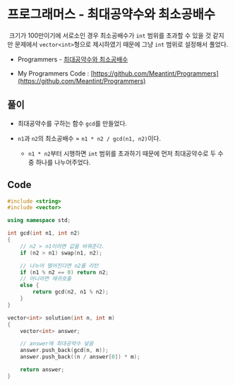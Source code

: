 # 프로그래머스 - 최대공약수와 최소공배수

&nbsp;크기가 100만이기에 서로소인 경우 최소공배수가 `int` 범위를 초과할 수 있을 것 같지만 문제에서 `vector<int>`형으로 제시하였기 때문에 그냥 `int` 범위로 설정해서 풀었다.

- Programmers - [최대공약수와 최소공배수](https://programmers.co.kr/learn/courses/30/lessons/12940)

- My Programmers Code : [https://github.com/Meantint/Programmers](https://github.com/Meantint/Programmers)

## 풀이

- 최대공약수를 구하는 함수 `gcd`를 만들었다.

- `n1`과 `n2`의 최소공배수 = `n1 * n2 / gcd(n1, n2)`이다.

  - `n1 * n2`부터 시행하면 `int` 범위를 초과하기 때문에 먼저 최대공약수로 두 수 중 하나를 나누어주었다.

## Code

```cpp
#include <string>
#include <vector>

using namespace std;

int gcd(int n1, int n2)
{
    // n2 > n1이라면 값을 바꿔준다.
    if (n2 > n1) swap(n1, n2);

    // 나누어 떨어진다면 n2를 리턴
    if (n1 % n2 == 0) return n2;
    // 아니라면 재귀호출
    else {
        return gcd(n2, n1 % n2);
    }
}

vector<int> solution(int n, int m)
{
    vector<int> answer;

    // answer에 최대공약수 넣음
    answer.push_back(gcd(n, m));
    answer.push_back((n / answer[0]) * m);

    return answer;
}
```
